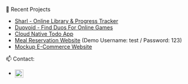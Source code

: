  📝 Recent Projects
 * [Sharl - Online Library & Progress Tracker](https://www.sharl.app)
 * [Duovoid - Find Duos For Online Games](https://duovoid.com)
 * [Cloud Native Todo App](https://github.com/MasterFAE/nest-todo-cloudnative)
 * [Meal Reservation Website](https://estu-yemekhane.vercel.app/) (Demo Username: test / Password: 123)
 * [Mockup E-Commerce Website](https://fae-ecommerce.vercel.app/)
 
📫 Contact:
* [<img src="https://upload.wikimedia.org/wikipedia/commons/thumb/8/81/LinkedIn_icon.svg/72px-LinkedIn_icon.svg.png?20210220164014" alt='linkedin' height='22' align="center">](https://www.linkedin.com/in/sinan-gurcan/)  
 

